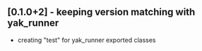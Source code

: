 ## [0.1.0+2] - keeping version matching with yak_runner

* creating "test" for yak_runner exported classes
